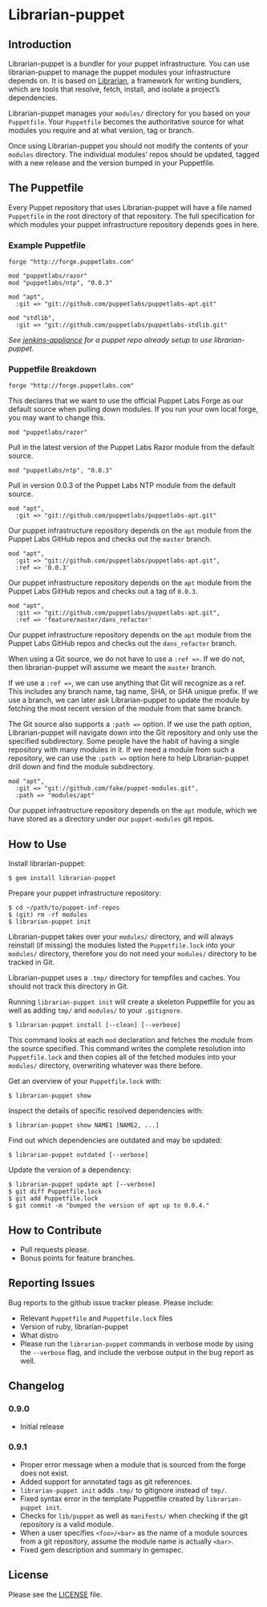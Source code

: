 # Librarian-puppet

## Introduction

Librarian-puppet is a bundler for your puppet infrastructure. You can use librarian-puppet to manage the puppet modules your infrastructure depends on. It is based on [Librarian](https://github.com/applicationsonline/librarian), a framework for writing bundlers, which are tools that resolve, fetch, install, and isolate a project’s dependencies.

Librarian-puppet manages your `modules/` directory for you based on your `Puppetfile`. Your `Puppetfile` becomes the authoritative source for what modules you require and at what version, tag or branch.

Once using Librarian-puppet you should not modify the contents of your `modules` directory. The individual modules’ repos should be updated, tagged with a new release and the version bumped in your Puppetfile.

## The Puppetfile

Every Puppet repository that uses Librarian-puppet will have a file named `Puppetfile` in the root directory of that repository. The full specification for which modules your puppet infrastructure repository depends goes in here.

### Example Puppetfile

    forge "http://forge.puppetlabs.com"

    mod "puppetlabs/razor"
    mod "puppetlabs/ntp", "0.0.3"

    mod "apt",
      :git => "git://github.com/puppetlabs/puppetlabs-apt.git"

    mod "stdlib",
      :git => "git://github.com/puppetlabs/puppetlabs-stdlib.git"

_See [jenkins-appliance](https://github.com/aussielunix/jenkins-appliance) for a puppet repo already setup to use librarian-puppet._

### Puppetfile Breakdown

    forge "http://forge.puppetlabs.com"

This declares that we want to use the official Puppet Labs Forge as our default source when pulling down modules. If you run your own local forge, you may want to change this.

    mod "puppetlabs/razor"

Pull in the latest version of the Puppet Labs Razor module from the default source.

    mod "puppetlabs/ntp", "0.0.3"

Pull in version 0.0.3 of the Puppet Labs NTP module from the default source.

    mod "apt",
      :git => "git://github.com/puppetlabs/puppetlabs-apt.git"

Our puppet infrastructure repository depends on the `apt` module from the Puppet Labs GitHub repos and checks out the `master` branch.

    mod "apt",
      :git => "git://github.com/puppetlabs/puppetlabs-apt.git",
      :ref => '0.0.3'

Our puppet infrastructure repository depends on the `apt` module from the Puppet Labs GitHub repos and checks out a tag of `0.0.3`.

    mod "apt",
      :git => "git://github.com/puppetlabs/puppetlabs-apt.git",
      :ref => 'feature/master/dans_refactor'

Our puppet infrastructure repository depends on the `apt` module from the Puppet Labs GitHub repos and checks out the `dans_refactor` branch.

When using a Git source, we do not have to use a `:ref =>`. If we do not, then librarian-puppet will assume we meant the `master` branch.

If we use a `:ref =>`, we can use anything that Git will recognize as a ref. This includes any branch name, tag name, SHA, or SHA unique prefix. If we use a branch, we can later ask Librarian-puppet to update the module by fetching the most recent version of the module from that same branch.

The Git source also supports a `:path =>` option. If we use the path option, Librarian-puppet will navigate down into the Git repository and only use the specified subdirectory. Some people have the habit of having a single repository with many modules in it. If we need a module from such a repository, we can use the `:path =>` option here to help Librarian-puppet drill down and find the module subdirectory.

    mod "apt",
      :git => "git://github.com/fake/puppet-modules.git",
      :path => "modules/apt"

Our puppet infrastructure repository depends on the `apt` module, which we have stored as a directory under our `puppet-modules` git repos.

## How to Use

Install librarian-puppet:

    $ gem install librarian-puppet

Prepare your puppet infrastructure repository:

    $ cd ~/path/to/puppet-inf-repos
    $ (git) rm -rf modules
    $ librarian-puppet init

Librarian-puppet takes over your `modules/` directory, and will always reinstall (if missing) the modules listed the `Puppetfile.lock` into your `modules/` directory, therefore you do not need your `modules/` directory to be tracked in Git.

Librarian-puppet uses a `.tmp/` directory for tempfiles and caches. You should not track this directory in Git.

Running `librarian-puppet init` will create a skeleton Puppetfile for you as well as adding `tmp/` and `modules/` to your `.gitignore`.

    $ librarian-puppet install [--clean] [--verbose]

This command looks at each `mod` declaration and fetches the module from the source specified. This command writes the complete resolution into `Puppetfile.lock` and then copies all of the fetched modules into your `modules/` directory, overwriting whatever was there before.

Get an overview of your `Puppetfile.lock` with:

    $ librarian-puppet show

Inspect the details of specific resolved dependencies with:

    $ librarian-puppet show NAME1 [NAME2, ...]

Find out which dependencies are outdated and may be updated:

    $ librarian-puppet outdated [--verbose]

Update the version of a dependency:

    $ librarian-puppet update apt [--verbose]
    $ git diff Puppetfile.lock
    $ git add Puppetfile.lock
    $ git commit -m "bumped the version of apt up to 0.0.4."

## How to Contribute

- Pull requests please.
- Bonus points for feature branches.

## Reporting Issues

Bug reports to the github issue tracker please. Please include:

- Relevant `Puppetfile` and `Puppetfile.lock` files
- Version of ruby, librarian-puppet
- What distro
- Please run the `librarian-puppet` commands in verbose mode by using the `--verbose` flag, and include the verbose output in the bug report as well.

## Changelog

### 0.9.0

- Initial release

### 0.9.1

- Proper error message when a module that is sourced from the forge does not exist.
- Added support for annotated tags as git references.
- `librarian-puppet init` adds `.tmp/` to gitignore instead of `tmp/`.
- Fixed syntax error in the template Puppetfile created by `librarian-puppet init`.
- Checks for `lib/puppet` as well as `manifests/` when checking if the git repository is a valid module.
- When a user specifies `<foo>/<bar>` as the name of a module sources from a git repository, assume the module name is actually `<bar>`.
- Fixed gem description and summary in gemspec.

## License

Please see the [LICENSE](https://github.com/rodjek/librarian-puppet/blob/master/LICENSE) file.
